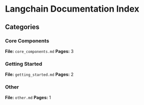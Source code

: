 # Langchain Documentation Index

## Categories

### Core Components
**File:** `core_components.md`
**Pages:** 3

### Getting Started
**File:** `getting_started.md`
**Pages:** 2

### Other
**File:** `other.md`
**Pages:** 1
